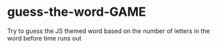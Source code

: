 # guess-the-word-GAME
Try to guess the JS themed word based on the number of letters in the word before time runs out

